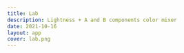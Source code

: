 ```yaml
---
title: Lab
description: Lightness + A and B components color mixer
date: 2021-10-16
layout: app
cover: lab.png
---
```

<client-only>

<color-lab class="max-h-90svh" />

</client-only>
